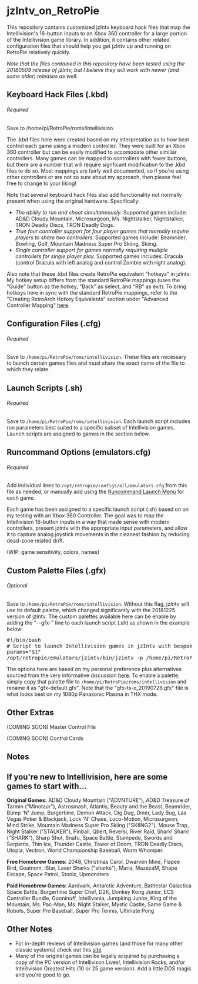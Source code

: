 # jzIntv_on_RetroPie
This repository contains customized jzIntv keyboard hack files that map the Intellivision's 16-button inputs to an Xbox 360 controller for a large portion of the Intellivision game library. In addition, it contains other related configuration files that should help you get jzIntv up and running on RetroPie relatively quickly.

*Note that the files contained in this repository have been tested using the 20180509 release of jzIntv, but I believe they will work with newer (and some older) releases as well.*

## Keyboard Hack Files (.kbd)

###### Required
Save to /home/pi/RetroPie/roms/intellivision.

The .kbd files here were created based on my interpretation as to how best control each game using a modern controller. They were built for an Xbox 360 controller but can be easily modified to accomodate other similiar controllers. Many games can be mapped to controllers with fewer buttons, but there are a number that will require signficant modification to the .kbd files to do so. Most mappings are fairly well documented, so if you're using other controllers or are not so sure about my approach, then please feel free to change to your liking!

Note that several keyboard hack files also add functionality not normally present when using the original hardware.  Specifically:
  * *The ability to run and shoot simultaneously.*  Supported games include:  AD&D Cloudy Mountain, Microsurgeon, Ms.   Nightstalker, Nightstalker, TRON Deadly Discs, TRON Deadly Dogs.
  * *True four controller support for four player games that normally require players to share two controllers.*  Supported games include: Beamrider, Bowling, Golf, Mountain Madness Super Pro Skiing, Skiing.
  * *Single controller support for games normally requiring multiple controllers for single player play.*  Supported games includes: Dracula (control Dracula with left analog and control Zombie with right analog).

Also note that these .kbd files create RetroPie equivalent "hotkeys" in jzIntv. My hotkey setup differs from the standard RetroPie mappings (uses the "Guide" button as the hotkey, "Back" as select, and "RB" as exit). To bring hotkeys here in sync with the standard RetroPie mappings, refer to the "Creating RetroArch Hotkey Equivalents" section under "Advanced Controller Mapping" [here](https://github.com/RetroPie/RetroPie-Setup/wiki/Mapping-a-Controller-for-Intellivision).

## Configuration Files (.cfg)

###### Required
Save to `/home/pi/RetroPie/roms/intellivision`.  These files are necessary to launch certain games files and must share the exact name of the file to which they relate.

## Launch Scripts (.sh)

###### Required
Save to `/home/pi/RetroPie/roms/intellivision`. Each launch script includes run parameters best suited to a specific subset of Intellivision games. Launch scripts are assigned to games in the section below.

## Runcommand Options (emulators.cfg)

###### Required
Add individual lines to `/opt/retropie/configs/all/emulators.cfg` from this file as needed, or manually add using the [Runcommand Launch Menu](https://retropie.org.uk/docs/Runcommand/) for each game.

Each game has been assigned to a specific launch script (.sh) based on on my testing with an Xbox 360 Controller. The goal was to map the Intellivision 16-button inputs in a way that made sense with modern controllers, present jzIntv with the appropriate input parameters, and allow it to capture analog joystick movements in the cleanest fashion by reducing dead-zone related drift.

(WIP: game sensitivity, colors, names)

## Custom Palette Files (.gfx)

###### Optional
Save to `/home/pi/RetroPie/roms/intellivision`.  Without this flag, jzIntv will use its default palette, which changed significantly with the 20181225 version of jzIntv. The custom palettes available here can be enable by adding the "--gfx-" line to each launch script (.sh) as shown in the example below:

<pre>#!/bin/bash
# Script to launch Intellivision games in jzIntv with bespoke keyboard hackfiles. The hackfile must named the same as rom, including extension, with .kbd added.
params="$1"
/opt/retropie/emulators/jzintv/bin/jzintv -p /home/pi/RetroPie/BIOS --gfx-palette=/home/pi/RetroPie/roms/intellivision/gfx-default.gfx --js0="ac,push=30,rels=25,4dir" --js1="ac,push=30,rels=25,4dir" --kbdhackfile="$params".kbd "$params" -z4 -f1 -q -v0 -s0</pre>

The options here are based on my personal preference plus alternatives sourced from the very informative discussion [here](https://atariage.com/forums/topic/278354-gfx-palette-flag/). To enable a palette, simply copy that palette file to `/home/pi/RetroPie/roms/intellivision` and rename it as "gfx-default.gfx". Note that the "gfx-ts-x_20190726.gfx" file is what looks best on my 1080p Panasonic Plasma in THX mode.

## Other Extras

(COMING SOON) Master Control File

(COMING SOON) Control Cards

## Notes



## If you're new to Intellivision, here are some games to start with...

**Original Games:**  AD&D Cloudy Mountain ("ADVNTURE"), AD&D Treasure of Tarmin ("Minotaur"), Astrosmash, Atlantis, Beauty and the Beast, Beamrider, Bump 'N' Jump, Burgertime, Demon Attack, Dig Dug, Diner, Lady Bug, Las Vegas Poker & Blackjack, Lock 'N' Chase, Loco-Motion, Microsurgeon, Mind Strike, Mountain Madness Super Pro Skiing ("SKIING2"), Mouse Trap, Night Stalker ("STALKER"), Pinball, Qbert, Reversi, River Raid, Shark! Shark! ("SHARK"), Sharp Shot, Snafu, Space Battle, Stampede, Swords and Serpents, Thin Ice, Thunder Castle, Tower of Doom, TRON Deadly Discs, Utopia, Vectron, World Championship Baseball, Worm Whomper.

**Free Homebrew Games:**  2048, Christmas Carol, Dwarven Mine, Flapee Bird, Goatnom, iStar, Laser Sharks ("sharks"), Maria, MazezaM, Shape Escape, Space Patrol, Stonix, Upmonsters

**Paid Homebrew Games:**  Aardvark, Antarctic Adventure, Battlestar Galactica Space Battle, Burgertime Super Chef, D2K, Donkey Kong Junior, ECS Controller Bundle, Gooninuff, Intellivania, Jumpking Junior, King of the Mountain, Ms. Pac-Man, Ms. Night Stalker, Mystic Castle, Same Game & Robots, Super Pro Baseball, Super Pro Tennis, Ultimate Pong

## Other Notes

* For in-depth reviews of Intellivision games (and those for many other classic systems) check out this [site](https://videogamecritic.com/intel.htm?ex=1).
* Many of the original games can be legally acquired by purchasing a copy of the PC version of Intellivison Lives!, Intellivision Rocks, and/or Intellivision Greatest Hits (10 or 25 game version). Add a little DOS magic and you're good to go.
